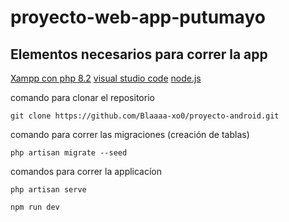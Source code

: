 # proyecto-web-app-putumayo

## Elementos necesarios para correr la app
[Xampp con php 8.2](https://sourceforge.net/projects/xampp/files/XAMPP%20Windows/8.2.4/xampp-windows-x64-8.2.4-0-VS16-installer.exe/download)
[visual studio code](https://code.visualstudio.com/)
[node.js](https://nodejs.org/es)

comando para clonar el repositorio

```
git clone https://github.com/Blaaaa-xo0/proyecto-android.git
```

comando para correr las migraciones (creación de tablas)

```
php artisan migrate --seed
```

comandos para correr la applicacíon

```
php artisan serve
```

```
npm run dev
```
